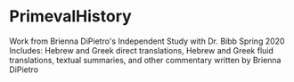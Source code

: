 # PrimevalHistory

Work from Brienna DiPietro's Independent Study with Dr. Bibb Spring 2020
Includes: Hebrew and Greek direct translations, Hebrew and Greek fluid translations, textual summaries, and other commentary written by Brienna DiPietro

